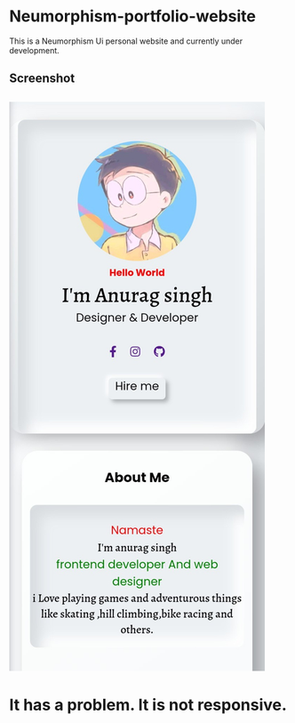 # Neumorphism-portfolio-website
This is a Neumorphism Ui personal website and currently under development.

<h2>Screenshot<h2>
  
<img src="Screenshot_20210515_113327.JPG">


# It has a problem. It is not responsive. 
